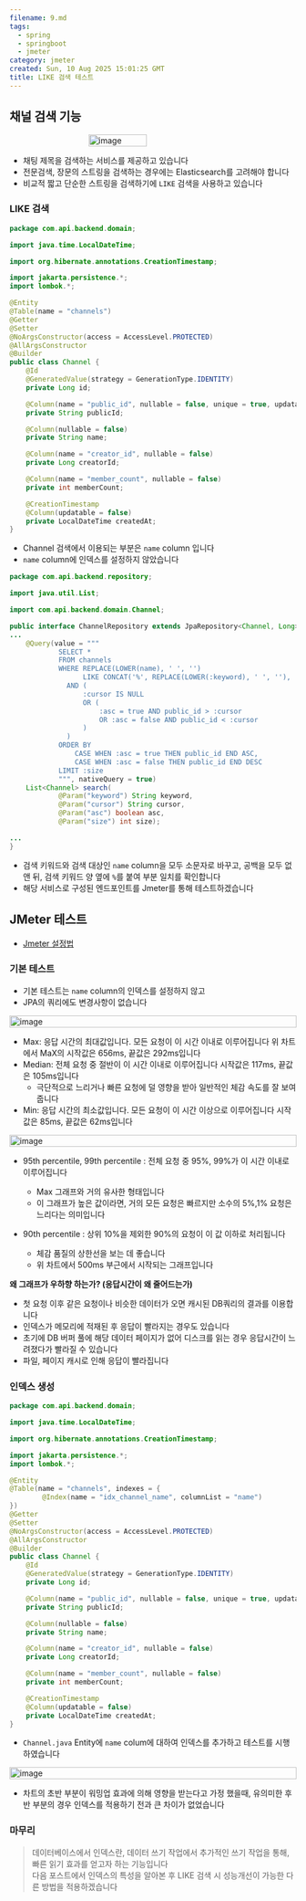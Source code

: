 ```yaml
---
filename: 9.md
tags:
  - spring
  - springboot
  - jmeter
category: jmeter
created: Sun, 10 Aug 2025 15:01:25 GMT
title: LIKE 검색 테스트
---
```


## 채널 검색 기능

<p style="display:flex;justify-content:center">
  <img src="../../images/9/1.png" width="45%" alt="image"/>
</p>

- 채팅 제목을 검색하는 서비스를 제공하고 있습니다
- 전문검색, 장문의 스트링을 검색하는 경우에는 Elasticsearch를 고려해야 합니다
- 비교적 짧고 단순한 스트링을 검색하기에 `LIKE` 검색을 사용하고 있습니다

### LIKE 검색

```java title="Channel.java"
package com.api.backend.domain;

import java.time.LocalDateTime;

import org.hibernate.annotations.CreationTimestamp;

import jakarta.persistence.*;
import lombok.*;

@Entity
@Table(name = "channels")
@Getter
@Setter
@NoArgsConstructor(access = AccessLevel.PROTECTED)
@AllArgsConstructor
@Builder
public class Channel {
    @Id
    @GeneratedValue(strategy = GenerationType.IDENTITY)
    private Long id;

    @Column(name = "public_id", nullable = false, unique = true, updatable = false, length = 36)
    private String publicId;

    @Column(nullable = false)
    private String name;

    @Column(name = "creator_id", nullable = false)
    private Long creatorId;

    @Column(name = "member_count", nullable = false)
    private int memberCount;

    @CreationTimestamp
    @Column(updatable = false)
    private LocalDateTime createdAt;
}
```

- Channel 검색에서 이용되는 부분은 `name` column 입니다
- `name` column에 인덱스를 설정하지 않았습니다

```java title="ChannelRepository.java"
package com.api.backend.repository;

import java.util.List;

import com.api.backend.domain.Channel;

public interface ChannelRepository extends JpaRepository<Channel, Long> {
...
    @Query(value = """
            SELECT *
            FROM channels
            WHERE REPLACE(LOWER(name), ' ', '')
                  LIKE CONCAT('%', REPLACE(LOWER(:keyword), ' ', ''), '%')
              AND (
                  :cursor IS NULL
                  OR (
                      :asc = true AND public_id > :cursor
                      OR :asc = false AND public_id < :cursor
                  )
              )
            ORDER BY
                CASE WHEN :asc = true THEN public_id END ASC,
                CASE WHEN :asc = false THEN public_id END DESC
            LIMIT :size
            """, nativeQuery = true)
    List<Channel> search(
            @Param("keyword") String keyword,
            @Param("cursor") String cursor,
            @Param("asc") boolean asc,
            @Param("size") int size);

...
}
```

- 검색 키워드와 검색 대상인 `name` column을 모두 소문자로 바꾸고, 공백을 모두 없앤 뒤, 검색 키워드 양 옆에 `%`를 붙여 부분 일치를 확인합니다
- 해당 서비스로 구성된 엔드포인트를 Jmeter를 통해 테스트하겠습니다

## JMeter 테스트

- [Jmeter 설정법](/post/8)

### 기본 테스트

- 기본 테스트는 `name` column의 인덱스를 설정하지 않고
- JPA의 쿼리에도 변경사항이 없습니다

<p style="display:flex;justify-content:center">
  <img src="../../images/9/2.png" width="100%" alt="image"/>
</p>

- Max: 응답 시간의 최대값입니다. 모든 요청이 이 시간 이내로 이루어집니다 위 차트에서 MaX의 시작값은 656ms, 끝값은 292ms입니다
- Median: 전체 요청 중 절반이 이 시간 이내로 이루어집니다 시작값은 117ms, 끝값은 105ms입니다
  - 극단적으로 느리거나 빠른 요청에 덜 영향을 받아 일반적인 체감 속도를 잘 보여줍니다
- Min: 응답 시간의 최소값입니다. 모든 요청이 이 시간 이상으로 이루어집니다 시작값은 85ms, 끝값은 62ms입니다

<p style="display:flex;justify-content:center">
  <img src="../../images/9/3.png" width="100%" alt="image"/>
</p>

- 95th percentile, 99th percentile : 전체 요청 중 95%, 99%가 이 시간 이내로 이루어집니다

  - Max 그래프와 거의 유사한 형태입니다
  - 이 그래프가 높은 값이라면, 거의 모든 요청은 빠르지만 소수의 5%,1% 요청은 느리다는 의미입니다

- 90th percentile : 상위 10%을 제외한 90%의 요청이 이 값 이하로 처리됩니다
  - 체감 품질의 상한선을 보는 데 좋습니다
  - 위 차트에서 500ms 부근에서 시작되는 그래프입니다

**왜 그래프가 우하향 하는가? (응답시간이 왜 줄어드는가)**

- 첫 요청 이후 같은 요청이나 비슷한 데이터가 오면 캐시된 DB쿼리의 결과를 이용합니다
- 인덱스가 메모리에 적재된 후 응답이 빨라지는 경우도 있습니다
- 초기에 DB 버퍼 풀에 해당 데이터 페이지가 없어 디스크를 읽는 경우 응답시간이 느려졌다가 빨라질 수 있습니다
- 파일, 페이지 캐시로 인해 응답이 빨라집니다

### 인덱스 생성

```java
package com.api.backend.domain;

import java.time.LocalDateTime;

import org.hibernate.annotations.CreationTimestamp;

import jakarta.persistence.*;
import lombok.*;

@Entity
@Table(name = "channels", indexes = {
        @Index(name = "idx_channel_name", columnList = "name")
})
@Getter
@Setter
@NoArgsConstructor(access = AccessLevel.PROTECTED)
@AllArgsConstructor
@Builder
public class Channel {
    @Id
    @GeneratedValue(strategy = GenerationType.IDENTITY)
    private Long id;

    @Column(name = "public_id", nullable = false, unique = true, updatable = false, length = 36)
    private String publicId;

    @Column(nullable = false)
    private String name;

    @Column(name = "creator_id", nullable = false)
    private Long creatorId;

    @Column(name = "member_count", nullable = false)
    private int memberCount;

    @CreationTimestamp
    @Column(updatable = false)
    private LocalDateTime createdAt;
}
```

- `Channel.java` Entity에 `name` colum에 대하여 인덱스를 추가하고 테스트를 시행하였습니다

<p style="display:flex;justify-content:center">
  <img src="../../images/9/4.png" width="100%" alt="image"/>
</p>

- 차트의 초반 부분이 워밍업 효과에 의해 영향을 받는다고 가정 했을때, 유의미한 후반 부분의 경우 인덱스를 적용하기 전과 큰 차이가 없었습니다

### 마무리

> 데이터베이스에서 인덱스란, 데이터 쓰기 작업에서 추가적인 쓰기 작업을 통해, 빠른 읽기 효과를 얻고자 하는 기능입니다  
> 다음 포스트에서 인덱스의 특성을 알아본 후 LIKE 검색 시 성능개선이 가능한 다른 방법을 적용하겠습니다